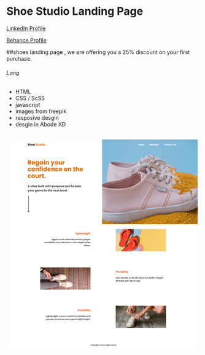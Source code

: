 # Shoe Studio Landing Page
<a href="https://www.linkedin.com/in/dharmendraverma95/" target="_blank">LinkedIn Profile </a>

<a href="https://www.behance.net/dhirukumar" target="_blank">Behance Profile </a>

##shoes landing page , we are offering you a 25% discount on your first purchase.


###### Lang
<ul>
  <li>HTML</li>
  <li>CSS / ScSS</li>
  <li>javascript</li>
  <li>images from freepik</li>
  <li>resposive desgin</li>
  <li>desgin in Abode XD</li>
</ul>
<br>
<a href="https://www.behance.net/gallery/157705455/Emailer" target="_blank" >
<img src="https://raw.githubusercontent.com/vdharmendra/shoes-studio-landing-page/refs/heads/main/img/shoe-studio-landing-page.png" alt="simply-clothing-mailer" width="575px" />
</a>



